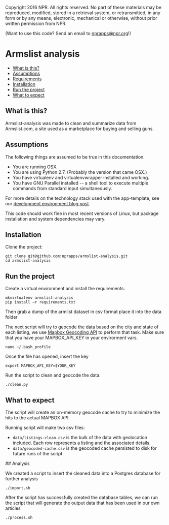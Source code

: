 Copyright 2016 NPR. All rights reserved. No part of these materials may be reproduced, modified, stored in a retrieval system, or retransmitted, in any form or by any means, electronic, mechanical or otherwise, without prior written permission from NPR.

(Want to use this code? Send an email to nprapps@npr.org!)

# Armslist analysis

* [What is this?](#what-is-this)
* [Assumptions](#assumptions)
* [Requirements](#requirements)
* [Installation](#installation)
* [Run the project](#run)
* [What to expect](#what-to-expect)

## What is this? <a id="what-is-this"></a>

Armslist-analysis was made to clean and summarize data from Armslist.com, a site used as a marketplace for buying and selling guns.

## Assumptions <a id="assumptions"></a>

The following things are assumed to be true in this documentation.
* You are running OSX.
* You are using Python 2.7. (Probably the version that came OSX.)
* You have virtualenv and virtualenvwrapper installed and working.
* You have GNU Parallel installed -- a shell tool to execute multiple commands from standard input simultaneously.

For more details on the technology stack used with the app-template, see our [development environment blog post](http://blog.apps.npr.org/2013/06/06/how-to-setup-a-developers-environment.html).

This code should work fine in most recent versions of Linux, but package installation and system dependencies may vary.

## Installation <a id="installation"></a>

Clone the project:

```
git clone git@github.com:nprapps/armslist-analysis.git
cd armslist-analysis
```

## Run the project <a id="run"></a>

Create a virtual environment and install the requirements:

```
mkvirtualenv armslist-analysis
pip install –r requirements.txt
```

Then grab a dump of the armlist dataset in csv format place it into the data folder

The next script will try to geocode the data based on the city and state of each listing, we use [Mapbox Geocoding API](https://www.mapbox.com/geocoding/) to perform that task. Make sure that you have your MAPBOX_API_KEY in your envirorment vars.

```
nano ~/.bash_profile
```

Once the file has opened, insert the key

```
export MAPBOX_API_KEY=$YOUR_KEY
```

Run the script to clean and geocode the data:

```
./clean.py
```

## What to expect <a id="what-to-expect"></a>

The script will create an on-memory geocode cache to try to minimize the hits to the actual MAPBOX API.

Running script will make two csv files:

* `data/listings-clean.csv` is the bulk of the data with geolocation included. Each row represents a listing and the associated details.
* `data/geocoded-cache.csv` is the geocoded cache persisted to disk for future runs of the script

## Analysis

We created a script to insert the cleaned data into a Postgres database for further analysis

```
./import.sh
```

After the script has successfully created the database tables, we can run the script that will generate the output data that has been used in our own articles

```
./process.sh
```
